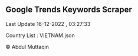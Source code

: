 

## Google Trends Keywords Scraper 
 
Last Update 16-12-2022 , 03:27:33

Country List :
VIETNAM.json



© Abdul Muttaqin 

